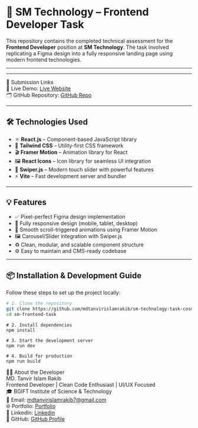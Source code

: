 # 🚀 SM Technology – Frontend Developer Task


This repository contains the completed technical assessment for the **Frontend Developer** position at **SM Technology**. The task involved replicating a Figma design into a fully responsive landing page using modern frontend technologies.

---

---
🔗 Submission Links    
🔴 Live Demo: [Live Website ](https://sm-technology-task.netlify.app/)     
🗂️ GitHub Repository: [GitHub Repo](https://github.com/mdtanvirislamrakib/sm-technology-task-cosmetic-web)    

---

## 🛠️ Technologies Used

- ⚛️ **React.js** – Component-based JavaScript library
- 🎨 **Tailwind CSS** – Utility-first CSS framework
- 🎬 **Framer Motion** – Animation library for React
- 🖼️ **React Icons** – Icon library for seamless UI integration
- 🧭 **Swiper.js** – Modern touch slider with powerful features
- ⚡ **Vite** – Fast development server and bundler

---

## 💡 Features

- ✅ Pixel-perfect Figma design implementation
- 📱 Fully responsive design (mobile, tablet, desktop)
- 🔄 Smooth scroll-triggered animations using Framer Motion
- 🖼️ Carousel/Slider integration with Swiper.js
- ♻️ Clean, modular, and scalable component structure
- ⚙️ Easy to maintain and CMS-ready codebase

---

## 📦 Installation & Development Guide

Follow these steps to set up the project locally:

```bash
# 1. Clone the repository
git clone https://github.com/mdtanvirislamrakib/sm-technology-task-cosmetic-web
cd sm-frontend-task
```
```
# 2. Install dependencies
npm install
```

```
# 3. Start the development server
npm run dev

```
```
# 4. Build for production
npm run build

```


👨‍💻 About the Developer  
MD. Tanvir Islam Rakib  
Frontend Developer | Clean Code Enthusiast | UI/UX Focused  
🎓 BGIFT Institute of Science & Technology  
📧 Email: mdtanvirislamrakib7@gmail.com  
🌐 Portfolio: [Portfolio](https://md-tanvir-islam-rakib.netlify.app/)  
🔗 LinkedIn: [Linkedin](https://www.linkedin.com/in/tanvir-islam-rakib/)  
🐙 GitHub: [GitHub Profile](https://github.com/mdtanvirislamrakib)  